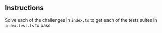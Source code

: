 ## Instructions

Solve each of the challenges in `index.ts` to get each of the tests suites in `index.test.ts` to pass.
